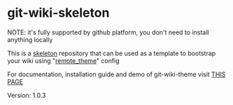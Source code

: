 # git-wiki-skeleton

NOTE: it's fully supported by github platform, you don't need to install anything locally

This is a [skeleton](skeleton) repository that can be used as a template to bootstrap your wiki using "[remote_theme](https://github.com/benbalter/jekyll-remote-theme)" config

For documentation, installation guide and demo of git-wiki-theme visit [THIS PAGE](http://drassil.github.io/git-wiki/)

Version: 1.0.3
